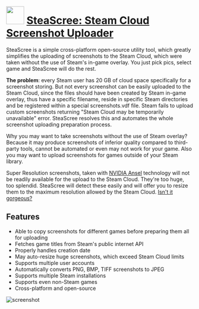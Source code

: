 # <img src="https://cdn.jsdelivr.net/gh/chtof/chocolatey-packages/automatic/steascree/steascree.png" width="48" height="48"/> [SteaScree: Steam Cloud Screenshot Uploader](https://chocolatey.org/packages/steascree)

SteaScree is a simple cross-platform open-source utility tool, which greatly simplifies the uploading of screenshots to the Steam Cloud, which were taken without the use of Steam's in-game overlay. You just pick pics, select game and SteaScree will do the rest.

__The problem__: every Steam user has 20 GB of cloud space specifically for a screenshot storing. But not every screenshot can be easily uploaded to the Steam Cloud, since the files should have been created by Steam in-game overlay, thus have a specific filename, reside in specific Steam directories and be registered within a special screenshots.vdf file. Steam fails to upload custom screenshots returning "Steam Cloud may be temporarily unavailable" error. SteaScree resolves this and automates the whole screenshot uploading preparation process.

Why you may want to take screenshots without the use of Steam overlay? Because it may produce screenshots of inferior quality compared to third-party tools, cannot be automated or even may not work for your game. Also you may want to upload screenshots for games outside of your Steam library.

Super Resolution screenshots, taken with [NVIDIA Ansel](https://www.geforce.com/hardware/technology/ansel) technology will not be readily available for the upload to the Steam Cloud. They're too huge, too splendid. SteaScree will detect these easily and will offer you to resize them to the maximum resolution allowed by the Steam Cloud. [Isn't it gorgeous?](https://steamcommunity.com/id/hrdkr/screenshot/82590107432964872)

## Features

- Able to copy screenshots for different games before preparing them all for uploading
- Fetches game titles from Steam's public internet API
- Properly handles creation date
- May auto-resize huge screenshots, which exceed Steam Cloud limits
- Supports multiple user accounts
- Automatically converts PNG, BMP, TIFF screenshots to JPEG
- Supports multiple Steam installations
- Supports even non-Steam games
- Cross-platform and open-source


![screenshot](https://cdn.jsdelivr.net/gh/chtof/chocolatey-packages/automatic/steascree/screenshot.png)
